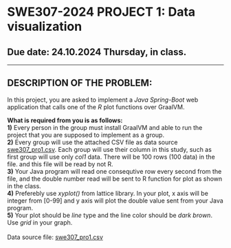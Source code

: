 # SWE307-2024 PROJECT 1: Data visualization
## Due date: 24.10.2024 Thursday, in class.

<hr>

## DESCRIPTION OF THE PROBLEM:
In this project, you are asked to implement a *Java Spring-Boot* web application that calls one of the *R* plot functions over GraalVM. 

**What is required from you is as follows:**<br>
**1)** Every person in the group must install GraalVM and able to run the project that you are supposed to implement as a group. <br>
**2)** Every group will use the attached CSV file as data source [swe307_pro1.csv](swe307_pro1.csv). Each group will use their column in this study, such as first group will use only *col1* data. There will be 100 rows (100 data) in the file. and this file will be read by  not R. <br>
**3)** Your Java program will read one consequtive row every second from the file, and the double number read will be sent to R function for plot as shown in the class. <br>
**4)** Preferebly use *xyplot()* from lattice library. In your plot, x axis will be integer from [0-99] and y axis will plot the double value sent from your Java program. <br>
**5)** Your plot should be *line* type and the line color should be *dark brown*. Use *grid* in your graph.<br>
<br>
Data source file: [swe307_pro1.csv](swe307_pro1.csv)
